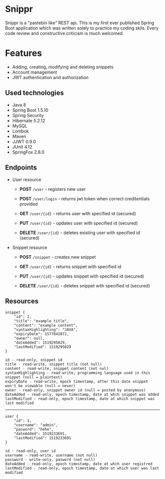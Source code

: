 # Snippr

Snippr is a "pastebin like" REST api. This is my first ever published Spring Boot application which was written solely to practice my coding skils. Every code review and constructive criticism is much welcomed.


# Features

- Adding, creating, modifying and deleting snippets
- Account management
- JWT authentication and authorization

## Used technologies

- Java 8
- Spring Boot 1.5.10
- Spring Security
- Hibernate 5.2.12
- MySQL
- Lombok 
- Maven
- JJWT 0.9.0
- JUnit 4.12
- SpringFox 2.8.0

## Endpoints

- User resource

  - **POST** `/user` - registers new user

  - **POST** `/user/login` - returns jwt token when correct creditentials provided

  - **GET** `/user/{id}` - returns user with specified id (secured)

  - **PUT** `/user/{id}` - updates user with specified id (secured)

  - **DELETE** `/user/{id}` - deletes existing user with specified id (secured)


- Snippet resource

  - **POST** `/snippet` - creates new snippet

  - **GET** `/user/{id}` - returns snippet with specified id

  - **PUT** `/user/{id}` - updates snippet with specified id (secured)

  - **DELETE** `/user/{id}` - deletes snippet with specified id (secured)

## Resources
		
	
	snippet {
	    "id": 2,
	    "title": "example title",
	    "content": "example content",
	    "syntaxHighlighting": "JAVA",
	    "expiryDate": 1577841071,
	    "owner": null,
	    "dateAdded": 1519295029,
	    "lastModified": 1519295029
	}

	id - read-only, snippet id
	title - read-write, snippet title (not null)
	content - read-write, snippet content (not nul)
	syntaxHighlighting - read-write, programming language used in this snippet (null = plaintext)
	expiryDate - read-write, epoch timestamp, after this date snippet won't be viewable (null = never)
	owner - read-only, snippet owner id (null = posted by anonymous)
	dateAdded - read-only, epoch timestamp, date at whch snippet was added
	lastModified - read-only, epoch timestamp, date at which snippet was last modified


----------

		
	user {
	    "id": 1,
	    "username": "admin",
	    "pasword": "hehe",
	    "dateAdded": 1519233691,
	    "lastModified": 1519233691
    }
    
    id - read-only, user id
    username - read-write, username (not null)
    password - write-only, pasword (not null)
	dateAdded - read-only, epoch timestamp, date at whch user registred
	lastModified - read-only, epoch timestamp, date at which user was last modified
	
			
